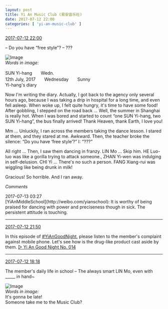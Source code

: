 ```yaml
---
layout: post
title: Yi An Music Club (易安音乐社)
date: 2017-07-12 22:00
categories: [ 'yi-an-music-club' ]
---
```


<div class="weibo-info">
  <a href="http://weibo.com/6094546964/Fc5qF4CgD">2017-07-12 22:00</a>
</div>

– Do you have “free style”? – ???

<!-- more -->

![Image](http://wx4.sinaimg.cn/mw690/006Es64Agy1fhhfyk82h0j32c0340e83.jpg)  
*Words in image:*

SUN Yi-hang　　Wedn.  
12th July, 2017　　Wednesday　　Sunny  
Yi-hang's diary

Now I'm writing the diary. Actually, I got back to the agency only several hours ago, because I was taking a drip in hospital for a long time, and even fell asleep. When woke up, I felt quite hungry, it's time to have some food! After gobbling, I stepped on the road back … Well, the summer in Shanghai is really hot. When I was bored and started to count “one SUN Yi-hang, two SUN Yi-hang”, the bus finally arrived! Thank Heaven, thank Earth, I love you!

Mm … Unluckily, I ran across the members taking the dance lesson. I stared at them, and they stared at me. Awkward. Then, the teacher broke the silence: “Do you have ‘free style’?” I: “???”

All right … Then, I saw them dancing in franzy. LIN Mo … Skip him. HE Luo-luo was like a gorilla trying to attack someone., ZHAN Yi-wen was indulging in self-delusion. CHI Yi … There's no such a person. FANG Xiang-rui was wiggling like being drunk in milk!

Gracious! So horrible. And I ran away.

*Comments*

<div class="weibo-info">2017-07-13 03:27</div>
[YiAnMiddleSchool](http://weibo.com/yianschool): It is worthy of being praised for dancing with power and preciseness though in sick. The persistent attitude is touching.

---

<div class="weibo-info">
  <a href="http://weibo.com/6094546964/Fc5mJhhMB">2017-07-12 21:50</a>
</div>

In this episode of [#YiAnGoodNight](http://weibo.com/p/10080892b104a59bff303ca883e7931b5b916e), please listen to the member's complaint against mobile phone. Let's see how is the drug-like product cast aside by them. [▷ Yi An Good Night No. 014](http://www.ximalaya.com/78339006/sound/43652857)

---

<div class="weibo-info">
  <a href="http://weibo.com/6094546964/Fc3YxjLR8">2017-07-12 18:18</a>
</div>

The member's daily life in school – The always smart LIN Mo, even with _____ in hand~

![Image](http://wx1.sinaimg.cn/mw690/006Es64Agy1fhh9jcw9wwj30qo0qoagy.jpg)  
*Words in image:*  
It's gonna be late!  
Someone take me to the Music Club?
